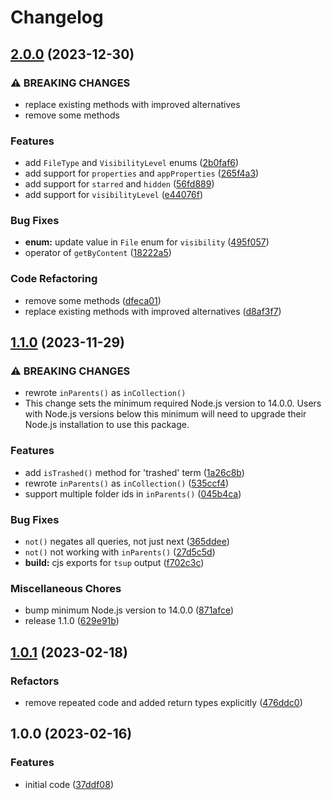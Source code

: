 # Changelog

## [2.0.0](https://github.com/br14n-sol/query-builder-for-driveapi/compare/v1.1.0...v2.0.0) (2023-12-30)


### ⚠ BREAKING CHANGES

* replace existing methods with improved alternatives
* remove some methods

### Features

* add `FileType` and `VisibilityLevel` enums ([2b0faf6](https://github.com/br14n-sol/query-builder-for-driveapi/commit/2b0faf6452b2e9546dad1b7a63ed8fdb03c6612a))
* add support for `properties` and `appProperties` ([265f4a3](https://github.com/br14n-sol/query-builder-for-driveapi/commit/265f4a3594a4611627783afe5dd935d822f65831))
* add support for `starred` and `hidden` ([56fd889](https://github.com/br14n-sol/query-builder-for-driveapi/commit/56fd8892b8b74d90b37e67f58d7354e7333e6911))
* add support for `visibilityLevel` ([e44076f](https://github.com/br14n-sol/query-builder-for-driveapi/commit/e44076f9a71d7adb8c8e197b9afef1b3c98dc4c4))


### Bug Fixes

* **enum:** update value in `File` enum for `visibility` ([495f057](https://github.com/br14n-sol/query-builder-for-driveapi/commit/495f05709d4c98a1fa8e87842cc31aa5366651e8))
* operator of `getByContent` ([18222a5](https://github.com/br14n-sol/query-builder-for-driveapi/commit/18222a5d2887df4a383bc3b44db929650a81b99c))


### Code Refactoring

* remove some methods ([dfeca01](https://github.com/br14n-sol/query-builder-for-driveapi/commit/dfeca01e8d18973cee3ee08c63dc7ae7d1433484))
* replace existing methods with improved alternatives ([d8af3f7](https://github.com/br14n-sol/query-builder-for-driveapi/commit/d8af3f70c2e4bf05f2e6b8211167f7871638ba7c))

## [1.1.0](https://github.com/br14n-sol/query-builder-for-driveapi/compare/v1.0.1...v1.1.0) (2023-11-29)


### ⚠ BREAKING CHANGES

* rewrote `inParents()` as `inCollection()`
* This change sets the minimum required Node.js version to 14.0.0. Users with Node.js versions below this minimum will need to upgrade their Node.js installation to use this package.

### Features

* add `isTrashed()` method for 'trashed' term ([1a26c8b](https://github.com/br14n-sol/query-builder-for-driveapi/commit/1a26c8bd815487a05ebab36093aae1a7d355b289))
* rewrote `inParents()` as `inCollection()` ([535ccf4](https://github.com/br14n-sol/query-builder-for-driveapi/commit/535ccf440eaca6070b7bde6b94165fd6142aa18d))
* support multiple folder ids in `inParents()` ([045b4ca](https://github.com/br14n-sol/query-builder-for-driveapi/commit/045b4cab6d7800a3410c88af26d9145b2dbfcd68))


### Bug Fixes

* `not()` negates all queries, not just next ([365ddee](https://github.com/br14n-sol/query-builder-for-driveapi/commit/365ddee24c1c429666e86d6a24891e87626ac008))
* `not()` not working with `inParents()` ([27d5c5d](https://github.com/br14n-sol/query-builder-for-driveapi/commit/27d5c5d18af1e2da0d186352f84cc21abf5dd1e2))
* **build:** cjs exports for `tsup` output ([f702c3c](https://github.com/br14n-sol/query-builder-for-driveapi/commit/f702c3ca3355e8f9d3290baaa07f9d060cc3cc16))


### Miscellaneous Chores

* bump minimum Node.js version to 14.0.0 ([871afce](https://github.com/br14n-sol/query-builder-for-driveapi/commit/871afce30f90e2516fdf37045ae95185b10ebd2c))
* release 1.1.0 ([629e91b](https://github.com/br14n-sol/query-builder-for-driveapi/commit/629e91bc981c653439e25f1a4bc65206bb952232))

## [1.0.1](https://github.com/br14n-sol/Query-Builder-for-DriveAPI/compare/v1.0.0...v1.0.1) (2023-02-18)


### Refactors

* remove repeated code and added return types explicitly ([476ddc0](https://github.com/br14n-sol/Query-Builder-for-DriveAPI/commit/476ddc0c9e55917c100c3b3c8094b37453bbd905))

## 1.0.0 (2023-02-16)


### Features

* initial code ([37ddf08](https://github.com/br14n-sol/Query-Builder-for-DriveAPI/commit/37ddf08a89fe6e75defade873ce58e237ff46905))
